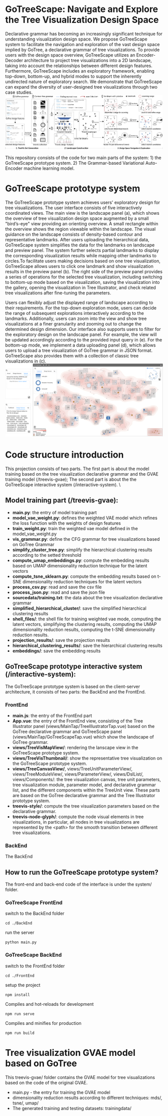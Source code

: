 # GoTreeScape: Navigate and Explore the Tree Visualization Design Space
Declarative grammar has becoming an increasingly significant technique for understanding visualization design space. We propose GoTreeScape system to facilitate the navigation and exploration of the vast design space implied by GoTree, a declarative grammar of tree visualizations. To provide users with the design space overview, GoTreeScape utilizes an Encoder-Decoder architecture to project tree visualizations into a 2D landscape, taking into account the  relationships between different design features. Furthermore, GoTreeScape includes an exploratory framework, enabling top-down, bottom-up, and hybrid modes to support the inherently undirected nature of exploratory search. We demonstrate that GoTreeScape can expand the diversity of user-designed tree visualizations through two case studies. 
![gotreescape pipeline](https://github.com/gotreescape/gotreescape/blob/figures/Figures/gotreescape-pipeline.png?raw=true)

This repository consists of the code for two main parts of the system: 1) the GoTreeScape prototype system. 2) The Grammar-based Variational Auto-Encoder machine learning model. 


# GoTreeScape prototype system
The GoTreeScape prototype system achieves users' exploratory design for tree visualizations. The user interface consists of five interactively coordinated views. The main view is the landscape panel (a), which shows the overview of tree visualization design space augmented by a small "bird’s-eye" view providing an orienting overview. A small rectangle within the overview shows the region viewable within the landscape. The visual guidance on the landscape consists of density-based contour and representative landmarks. After users uploading the hierarchical data, GoTreeScape system simplifies the data for the landmarks on landscape and preview panel.  The system further selects partial landmarks to display the corresponding visualization results while mapping other landmarks to circles.To facilitate users making decisions based on one tree visualization, GoTreeScape allows users to click one landmark and show visualization results in the preview panel (b). The right side of the preview panel provides a series of operations for the selected tree visualization, including switching to bottom-up mode based on the visualization, saving the visualization into the gallery, opening the visualization in Tree Illustrator, and check related tree visualizations after fine-tuning the parameters.

Users can flexibly adjust the displayed range of landscape according to their requirements. For the top-down exploration mode, users can decide the range of subsequent explorations interactively according to the landmarks. Additionally, users can zoom into the view and show tree visualizations at a finer granularity and zooming out to change the determined design dimension. Our interface also supports users to filter for the exploratory design on the landscape panel. For example, the view will be updated accordingly according to the provided input query in (e). For the bottom-up mode, we implement a data uploading panel (d), which allows users to upload a tree visualization of GoTree grammar in JSON format. GoTreeScape also provides them with a collection of classic tree visualizations in (c).
![gotreescape user interface](https://github.com/gotreescape/gotreescape/blob/figures/Figures/gotreescape-user-interface1.png?raw=true)


# Code structure introduction
This projection consists of two parts. The first part is about the model training based on the tree visualization declarative grammar and the GVAE training model (/treevis-gvae); The second part is about the the GoTreeScape interactive system (/interactive-system). \\

## Model training part (/treevis-gvae):
* **main.py**: the entry of model training part 
* **model_vae_weight.py**: defines the weighted VAE model which refines the loss function with the weights of design features
* **train_weight.py**: train the weighted vae model defined in the model_vae_weight.py
* **vis_grammar.py**: define the CFG grammar for tree visualizations based on GoTree Grammar
* **simplify_cluster_tree.py**: simplify the hierarchical clustering results according to the setted threshold
* **compute_umap_embeddings.py**: compute the embedding results based on UMAP dimensionality reduction technique for the latent vectors
* **compute_tsne_sklearn.py**: compute the embedding results based on t-SNE dimensionality reduction techniques for the latent vectors
* **process_csv.py**: read and save the csv file 
* **process_json.py**: read and save the json file 
* **sourcedata/training.txt**: the data about the  tree visualization declarative grammar
* **simplified_hierarchical_cluster/**: save the simplified hierarchical clustering results
* **shell_files/**: the shell file for training weighted vae mode, computing the latent vectors, simplifying the clustering results, computing the UMAP dimensionality reduction results, computing the t-SNE dimensionality reduction results. 
* **projection_results/**: save the projection results
* **hierarchical_clustering_results/**: save the hierarchical clustering results
* **embeddings/**: save the embedding results

## GoTreeScape prototype interactive system (/interactive-system):
The GoTreeScape prototype system is based on the client-server architecture, it consists of two parts: the BackEnd and the FrontEnd.

### FrontEnd
* **main.js**: the entry of the FrontEnd part
* **App.vue**: the entry of the FrontEnd view, consisting of the Tree Illustrator panel (views/MainTap/TreeIllustratorTap.vue) based on the GoTree declarative grammar and GoTreeScape panel (views/MainTap/GoTreeScapeTap.vue) which show the landscape of GoTree grammar. 
* **views/TreeVisMapView/**: rendering the lanscape view in the GoTreeScape prototype system.
* **views/TreeVisThumbnail/**: show the representative tree visualization on the GoTreeScape prototype system.
* **views/TreeCanvasView/**, views/TreeUnitParameterView/, views/TreeModuleView/, views/ParameterView/, views/DslList/, views/Components/: the tree visualization canvas, tree unit parameters, tree visualization module, parameter model, and declarative grammar list, and the different components within the TreeUnit view. These parts are based on the GoTree declarative grammar and the Tree Illustrator prototype system. 
* **treevis-style/**: compute the tree visualization parameters based on the declarative grammar. 
* **treevis-node-glyph/**: compute the node visual elements in tree visualizations, in particular, all nodes in tree visualizations are represented by the \<path\> for the smooth transition between different tree visualizations. 

### BackEnd
The BackEnd





## How to run the GoTreeScape prototype system?
The front-end and back-end code of the interface is under the system/ folder.

### GoTreeScape FrontEnd
switch to the BackEnd folder
```
cd ./BackEnd
```

run the server
```
python main.py
```

### GoTreeScape BackEnd
switch to the FrontEnd folder
```
cd ./FrontEnd
```

setup the project 
```
npm install
```

Compiles and hot-reloads for development
```
npm run serve
```

Compiles and minifies for production
```
npm run build
```

# Tree visualization GVAE model based on GoTree
This treevis-gvae/ folder contains the GVAE model for tree visualizations based on the code of the original GVAE.
* main.py - the entry for training the GVAE model
* dimensionality reduction results according to different techniques: mds/, tsne/, umap/
* The generated training and testing datasets: trainingdata/




